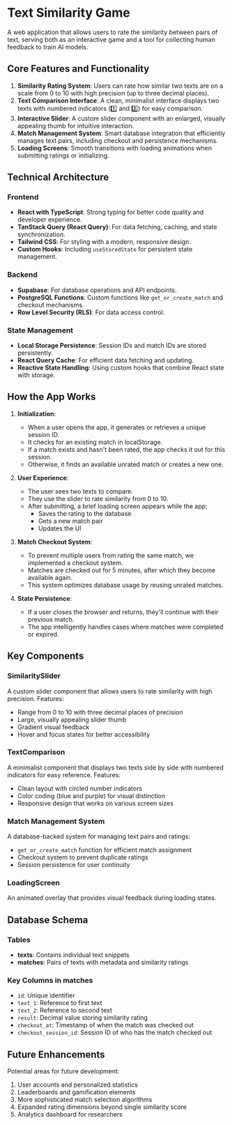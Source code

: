 # Text Similarity Game

A web application that allows users to rate the similarity between pairs of text, serving both as an interactive game and a tool for collecting human feedback to train AI models.

## Core Features and Functionality

1. **Similarity Rating System**: Users can rate how similar two texts are on a scale from 0 to 10 with high precision (up to three decimal places).
2. **Text Comparison Interface**: A clean, minimalist interface displays two texts with numbered indicators (1️⃣ and 2️⃣) for easy comparison.
3. **Interactive Slider**: A custom slider component with an enlarged, visually appealing thumb for intuitive interaction.
4. **Match Management System**: Smart database integration that efficiently manages text pairs, including checkout and persistence mechanisms.
5. **Loading Screens**: Smooth transitions with loading animations when submitting ratings or initializing.

## Technical Architecture

### Frontend

- **React with TypeScript**: Strong typing for better code quality and developer experience.
- **TanStack Query (React Query)**: For data fetching, caching, and state synchronization.
- **Tailwind CSS**: For styling with a modern, responsive design.
- **Custom Hooks**: Including `useStoredState` for persistent state management.

### Backend

- **Supabase**: For database operations and API endpoints.
- **PostgreSQL Functions**: Custom functions like `get_or_create_match` and checkout mechanisms.
- **Row Level Security (RLS)**: For data access control.

### State Management

- **Local Storage Persistence**: Session IDs and match IDs are stored persistently.
- **React Query Cache**: For efficient data fetching and updating.
- **Reactive State Handling**: Using custom hooks that combine React state with storage.

## How the App Works

1. **Initialization**:
   - When a user opens the app, it generates or retrieves a unique session ID.
   - It checks for an existing match in localStorage.
   - If a match exists and hasn't been rated, the app checks it out for this session.
   - Otherwise, it finds an available unrated match or creates a new one.

2. **User Experience**:
   - The user sees two texts to compare.
   - They use the slider to rate similarity from 0 to 10.
   - After submitting, a brief loading screen appears while the app:
     - Saves the rating to the database
     - Gets a new match pair
     - Updates the UI

3. **Match Checkout System**:
   - To prevent multiple users from rating the same match, we implemented a checkout system.
   - Matches are checked out for 5 minutes, after which they become available again.
   - This system optimizes database usage by reusing unrated matches.

4. **State Persistence**:
   - If a user closes the browser and returns, they'll continue with their previous match.
   - The app intelligently handles cases where matches were completed or expired.

## Key Components

### SimilaritySlider

A custom slider component that allows users to rate similarity with high precision. Features:
- Range from 0 to 10 with three decimal places of precision
- Large, visually appealing slider thumb
- Gradient visual feedback
- Hover and focus states for better accessibility

### TextComparison

A minimalist component that displays two texts side by side with numbered indicators for easy reference. Features:
- Clean layout with circled number indicators
- Color coding (blue and purple) for visual distinction
- Responsive design that works on various screen sizes

### Match Management System

A database-backed system for managing text pairs and ratings:
- `get_or_create_match` function for efficient match assignment
- Checkout system to prevent duplicate ratings
- Session persistence for user continuity

### LoadingScreen

An animated overlay that provides visual feedback during loading states.

## Database Schema

### Tables

- **texts**: Contains individual text snippets
- **matches**: Pairs of texts with metadata and similarity ratings

### Key Columns in matches

- `id`: Unique identifier
- `text_1`: Reference to first text
- `text_2`: Reference to second text
- `result`: Decimal value storing similarity rating
- `checkout_at`: Timestamp of when the match was checked out
- `checkout_session_id`: Session ID of who has the match checked out

## Future Enhancements

Potential areas for future development:

1. User accounts and personalized statistics
2. Leaderboards and gamification elements
3. More sophisticated match selection algorithms
4. Expanded rating dimensions beyond single similarity score
5. Analytics dashboard for researchers 